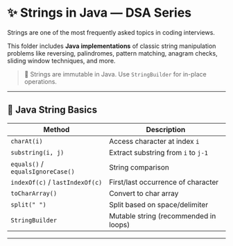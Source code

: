 # ✨ Strings in Java — DSA Series

Strings are one of the most frequently asked topics in coding interviews.

This folder includes **Java implementations** of classic string manipulation problems like reversing, palindromes, pattern matching, anagram checks, sliding window techniques, and more.

> 📌 Strings are immutable in Java. Use `StringBuilder` for in-place operations.

---

## 🧰 Java String Basics

| Method                          | Description                               |
|--------------------------------|-------------------------------------------|
| `charAt(i)`                    | Access character at index `i`             |
| `substring(i, j)`              | Extract substring from `i` to `j-1`       |
| `equals()` / `equalsIgnoreCase()` | String comparison                     |
| `indexOf(c)` / `lastIndexOf(c)`| First/last occurrence of character        |
| `toCharArray()`                | Convert to char array                     |
| `split(" ")`                   | Split based on space/delimiter            |
| `StringBuilder`                | Mutable string (recommended in loops)     |

---



